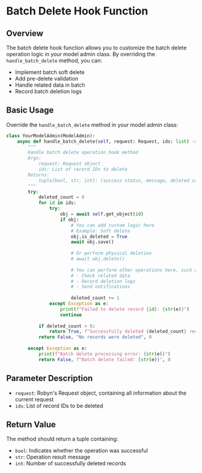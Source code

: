 # Batch Delete Hook Function

## Overview

The batch delete hook function allows you to customize the batch delete operation logic in your model admin class. By overriding the `handle_batch_delete` method, you can:

- Implement batch soft delete
- Add pre-delete validation
- Handle related data in batch
- Record batch deletion logs

## Basic Usage

Override the `handle_batch_delete` method in your model admin class:

```python
class YourModelAdmin(ModelAdmin):
    async def handle_batch_delete(self, request: Request, ids: list) -> tuple[bool, str, int]:
        """
        Handle batch delete operation hook method
        Args:
            request: Request object
            ids: List of record IDs to delete
        Returns:
            tuple[bool, str, int]: (success status, message, deleted count)
        """
        try:
            deleted_count = 0
            for id in ids:
                try:
                    obj = await self.get_object(id)
                    if obj:
                        # You can add custom logic here
                        # Example: Soft delete
                        obj.is_deleted = True
                        await obj.save()
                        
                        # Or perform physical deletion
                        # await obj.delete()
                        
                        # You can perform other operations here, such as:
                        # - Check related data
                        # - Record deletion logs
                        # - Send notifications
                        
                        deleted_count += 1
                except Exception as e:
                    print(f"Failed to delete record {id}: {str(e)}")
                    continue
                    
            if deleted_count > 0:
                return True, f"Successfully deleted {deleted_count} records", deleted_count
            return False, "No records were deleted", 0
            
        except Exception as e:
            print(f"Batch delete processing error: {str(e)}")
            return False, f"Batch delete failed: {str(e)}", 0
```

## Parameter Description

- `request`: Robyn's Request object, containing all information about the current request
- `ids`: List of record IDs to be deleted

## Return Value

The method should return a tuple containing:

- `bool`: Indicates whether the operation was successful
- `str`: Operation result message
- `int`: Number of successfully deleted records 